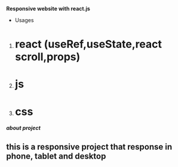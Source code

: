**Responsive website with react.js**

- Usages
1. # react (useRef,useState,react scroll,props)
2. # js 
3. # css


***about project***

## this is a responsive project that response in phone, tablet and desktop

